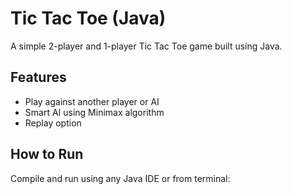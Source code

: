 # Tic Tac Toe (Java)

A simple 2-player and 1-player Tic Tac Toe game built using Java.

## Features
- Play against another player or AI
- Smart AI using Minimax algorithm
- Replay option

## How to Run
Compile and run using any Java IDE or from terminal:

